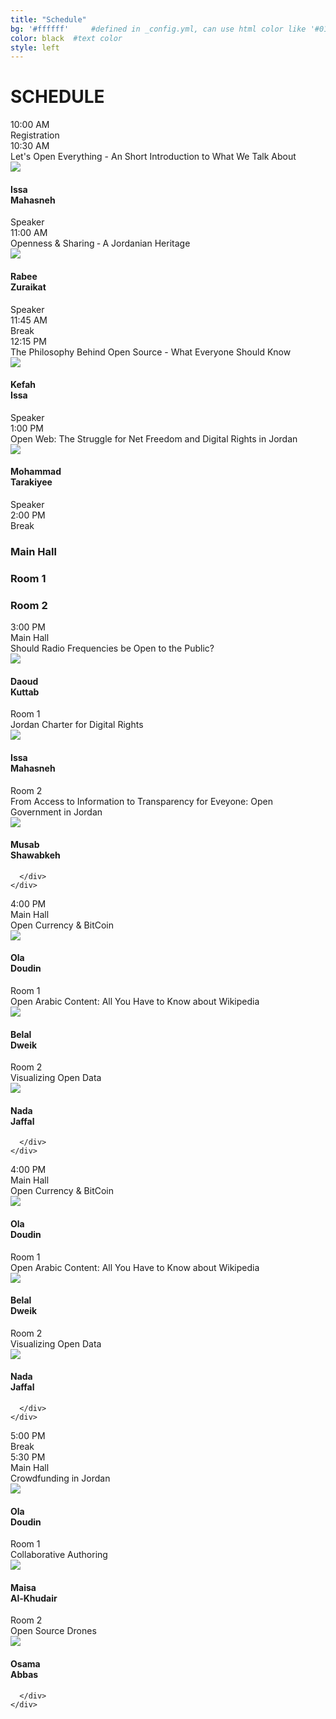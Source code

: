 ```yaml
---
title: "Schedule"
bg: '#ffffff'     #defined in _config.yml, can use html color like '#010101'
color: black  #text color
style: left
---
```


# SCHEDULE

<div class="container">
  <div class="row grey">
    <div class="col-md-2">
      <div class="green-sqr">
        10:00 AM
      </div>
    </div>
    <div class="col-md-9">
      <div class="session-container">
        <div class="session-title">Registration</div>
      </div>
      <div class="row"></div>
    </div>
  </div>

  <!-- 1st key note*/ -->
  <div class="row grey">
    <div class="col-md-2">
      <div class="green-sqr">
        10:30 AM
      </div>
    </div>
    <div class="col-md-9">
      <div class="row">
        <div class="session-container">
          <div class="session-title">Let's Open Everything - An Short Introduction to What We Talk About</div>
          <div class="img-repeat"></div>
        </div>
      </div>
      <div class="row">
        <div class="media">
          <div class="media-left">
            <a href="#">
              <img class="media-object img-circle" src="{{ site.baseurl }}/img/speakers/mahasneh.png">
            </a>
          </div>
          <div class="media-body">
            <h4 class="media-heading">Issa<br>Mahasneh</h4>
            Speaker
          </div>
        </div>
      </div>
    </div>
  </div>

  <!-- 2nd key note*/ -->
  <div class="row grey">
    <div class="col-md-2">
      <div class="green-sqr">
        11:00 AM
      </div>
    </div>
    <div class="col-md-9">
      <div class="row">
        <div class="session-container">
          <div class="session-title">Openness & Sharing ‐ A Jordanian Heritage</div>
          <div class="img-repeat"></div>
        </div>
      </div>
      <div class="row">
        <div class="media">
          <div class="media-left">
            <a href="#">
              <img class="media-object img-circle" src="{{ site.baseurl }}/img/speakers/zuraikat.png">
            </a>
          </div>
          <div class="media-body">
            <h4 class="media-heading">Rabee<br>Zuraikat</h4>
            Speaker
          </div>
        </div>
      </div>
    </div>
  </div>

  <div class="row grey">
    <div class="col-md-2">
      <div class="green-sqr">
        11:45 AM
      </div>
    </div>
    <div class="col-md-9">
      <div class="session-container">
        <div class="session-title">Break</div>
      </div>
      <div class="row"></div>
    </div>
  </div>

  <!-- 3rd key note*/ -->
  <div class="row grey">
    <div class="col-md-2">
      <div class="green-sqr">
        12:15 PM
      </div>
    </div>
    <div class="col-md-9">
      <div class="row">
        <div class="session-container">
          <div class="session-title">The Philosophy Behind Open Source - What Everyone Should Know</div>
          <div class="img-repeat"></div>
        </div>
      </div>
      <div class="row">
        <div class="media">
          <div class="media-left">
            <a href="#">
              <img class="media-object img-circle" src="{{ site.baseurl }}/img/speakers/issa.png">
            </a>
          </div>
          <div class="media-body">
            <h4 class="media-heading">Kefah<br>Issa</h4>
            Speaker
          </div>
        </div>
      </div>
    </div>
  </div>

  <!-- 4th key note*/ -->
  <div class="row grey">
    <div class="col-md-2">
      <div class="green-sqr">
        1:00 PM
      </div>
    </div>
    <div class="col-md-9">
      <div class="row">
        <div class="session-container">
          <div class="session-title">Open Web: The Struggle for Net Freedom and Digital Rights in Jordan</div>
          <div class="img-repeat"></div>
        </div>
      </div>
      <div class="row">
        <div class="media">
          <div class="media-left">
            <a href="#">
              <img class="media-object img-circle" src="{{ site.baseurl }}/img/speakers/tarakiyee.png">
            </a>
          </div>
          <div class="media-body">
            <h4 class="media-heading">Mohammad<br>Tarakiyee</h4>
            Speaker
          </div>
        </div>
      </div>
    </div>
  </div>

  <div class="row grey">
    <div class="col-md-2">
      <div class="green-sqr">
        2:00 PM
      </div>
    </div>
    <div class="col-md-9">
      <div class="session-container">
        <div class="session-title">Break</div>
      </div>
      <div class="row"></div>
    </div>
  </div>

</div>

<div class="container hidden-xs hidden-sm">
  <div class='row'>
    <div class='col-md-2 col-grey col-md-offset-3'>
      <h3 class="venue">Main Hall</h3>
    </div>
    <div class='col-md-2 col-grey col-md-offset-1'>
        <h3 class="venue">Room 1</h3>
    </div>
    <div class='col-md-2 col-grey col-md-offset-1'>
      <h3 class="venue">Room 2</h3>
    </div>

  </div>
</div>

<div class="container">
  <div class="row grey">
    <div class="col-md-3">
      <div class="green-sqr">
        3:00 PM
      </div>
    </div>
    <div class="col-md-9 col-xs-12">
      <div class="row">
        <div class="col-md-4">
          <span class="visible-xs visible-sm venue">Main Hall</span>
          <div class="session-container">
            <div class="session-title">Should Radio Frequencies be Open to the Public?</div>
          </div>
          <div class="img-repeat"></div>
          <div class="media">
            <div class="media-left">
              <a href="#">
                <img class="media-object img-circle" src="{{ site.baseurl }}/img/speakers/kuttab.png">
              </a>
            </div>
            <div class="media-body">
              <h4 class="media-heading">Daoud<br>Kuttab</h4>
            </div>
          </div>
        </div>
        <div class="col-md-4">
          <span class="visible-xs visible-sm venue">Room 1</span>
          <div class="session-container">
            <div class="session-title">Jordan Charter for Digital Rights</div>
          </div>
          <div class="img-repeat"></div>
          <div class="media">
            <div class="media-left">
              <a href="#">
                <img class="media-object img-circle" src="{{ site.baseurl }}/img/speakers/mahasneh.png">
              </a>
            </div>
            <div class="media-body">
              <h4 class="media-heading">Issa<br>Mahasneh</h4>
            </div>
          </div>
        </div>
        <div class="col-md-4">
          <span class="visible-xs visible-sm venue">Room 2</span>
          <div class="session-container">
            <div class="session-title">From Access to Information to Transparency for Eveyone: Open Government in Jordan</div>
          </div>
          <div class="img-repeat"></div>
          <div class="media">
            <div class="media-left">
              <a href="#">
                <img class="media-object img-circle" src="{{ site.baseurl }}/img/speakers/shawabkeh.png">
              </a>
            </div>
            <div class="media-body">
              <h4 class="media-heading">Musab<br>Shawabkeh</h4>
            </div>
          </div>
        </div>

      </div>
    </div>
  </div>
</div>
<!-- 2nd parallel sessions -->
<div class="container">
  <div class="row grey">
    <div class="col-md-3">
      <div class="green-sqr">
        4:00 PM
      </div>
    </div>
    <div class="col-md-9 col-xs-12">
      <div class="row">
        <div class="col-md-4">
          <span class="visible-xs visible-sm venue">Main Hall</span>
          <div class="session-container">
            <div class="session-title">Open Currency & BitCoin</div>
          </div>
          <div class="img-repeat"></div>
          <div class="media">
            <div class="media-left">
              <a href="#">
                <img class="media-object img-circle" src="{{ site.baseurl }}/img/speakers/doudin.png">
              </a>
            </div>
            <div class="media-body">
              <h4 class="media-heading">Ola<br>Doudin</h4>
            </div>
          </div>
        </div>
        <div class="col-md-4">
          <span class="visible-xs visible-sm venue">Room 1</span>
          <div class="session-container">
            <div class="session-title">Open Arabic Content: All You Have to Know about Wikipedia</div>
          </div>
          <div class="img-repeat"></div>
          <div class="media">
            <div class="media-left">
              <a href="#">
                <img class="media-object img-circle" src="{{ site.baseurl }}/img/speakers/dweik.png">
              </a>
            </div>
            <div class="media-body">
              <h4 class="media-heading">Belal<br>Dweik</h4>
            </div>
          </div>
        </div>
        <div class="col-md-4">
          <span class="visible-xs visible-sm venue">Room 2</span>
          <div class="session-container">
            <div class="session-title">Visualizing Open Data</div>
          </div>
          <div class="img-repeat"></div>
          <div class="media">
            <div class="media-left">
              <a href="#">
                <img class="media-object img-circle" src="{{ site.baseurl }}/img/speakers/jaffal.png">
              </a>
            </div>
            <div class="media-body">
              <h4 class="media-heading">Nada<br>Jaffal</h4>
            </div>
          </div>
        </div>

      </div>
    </div>
  </div>
</div>

<!-- 2nd parallel sessions -->
<div class="container">
  <div class="row grey">
    <div class="col-md-3">
      <div class="green-sqr">
        4:00 PM
      </div>
    </div>
    <div class="col-md-9 col-xs-12">
      <div class="row">
        <div class="col-md-4">
          <span class="visible-xs visible-sm venue">Main Hall</span>
          <div class="session-container">
            <div class="session-title">Open Currency & BitCoin</div>
          </div>
          <div class="img-repeat"></div>
          <div class="media">
            <div class="media-left">
              <a href="#">
                <img class="media-object img-circle" src="{{ site.baseurl }}/img/speakers/doudin.png">
              </a>
            </div>
            <div class="media-body">
              <h4 class="media-heading">Ola<br>Doudin</h4>
            </div>
          </div>
        </div>
        <div class="col-md-4">
          <span class="visible-xs visible-sm venue">Room 1</span>
          <div class="session-container">
            <div class="session-title">Open Arabic Content: All You Have to Know about Wikipedia</div>
          </div>
          <div class="img-repeat"></div>
          <div class="media">
            <div class="media-left">
              <a href="#">
                <img class="media-object img-circle" src="{{ site.baseurl }}/img/speakers/dweik.png">
              </a>
            </div>
            <div class="media-body">
              <h4 class="media-heading">Belal<br>Dweik</h4>
            </div>
          </div>
        </div>
        <div class="col-md-4">
          <span class="visible-xs visible-sm venue">Room 2</span>
          <div class="session-container">
            <div class="session-title">Visualizing Open Data</div>
          </div>
          <div class="img-repeat"></div>
          <div class="media">
            <div class="media-left">
              <a href="#">
                <img class="media-object img-circle" src="{{ site.baseurl }}/img/speakers/jaffal.png">
              </a>
            </div>
            <div class="media-body">
              <h4 class="media-heading">Nada<br>Jaffal</h4>
            </div>
          </div>
        </div>

      </div>
    </div>
  </div>
</div>

<!-- Break -->
<div class="container">
  <div class="row grey">
    <div class="col-md-3">
      <div class="green-sqr">
        5:00 PM
      </div>
    </div>
    <div class="col-md-9 col-xs-12">
      <div class="row">
          <div class="session-container">
            <div class="session-title">Break</div>
          </div>
      </div>
    </div>
  </div>
</div>

<!-- 3rd parallel sessions -->
<div class="container">
  <div class="row grey">
    <div class="col-md-3">
      <div class="green-sqr">
        5:30 PM
      </div>
    </div>
    <div class="col-md-9 col-xs-12">
      <div class="row">
        <div class="col-md-4">
          <span class="visible-xs visible-sm venue">Main Hall</span>
          <div class="session-container">
            <div class="session-title">Crowdfunding in Jordan</div>
          </div>
          <div class="img-repeat"></div>
          <div class="media">
            <div class="media-left">
              <a href="#">
                <img class="media-object img-circle" src="{{ site.baseurl }}/img/speakers/doudin.png">
              </a>
            </div>
            <div class="media-body">
              <h4 class="media-heading">Ola<br>Doudin</h4>
            </div>
          </div>
        </div>
        <div class="col-md-4">
          <span class="visible-xs visible-sm venue">Room 1</span>
          <div class="session-container">
            <div class="session-title">Collaborative Authoring</div>
          </div>
          <div class="img-repeat"></div>
          <div class="media">
            <div class="media-left">
              <a href="#">
                <img class="media-object img-circle" src="{{ site.baseurl }}/img/speakers/alkhudeir.png">
              </a>
            </div>
            <div class="media-body">
              <h4 class="media-heading">Maisa<br>Al-Khudair</h4>
            </div>
          </div>
        </div>
        <div class="col-md-4">
          <span class="visible-xs visible-sm venue">Room 2</span>
          <div class="session-container">
            <div class="session-title">Open Source Drones</div>
          </div>
          <div class="img-repeat"></div>
          <div class="media">
            <div class="media-left">
              <a href="#">
                <img class="media-object img-circle" src="{{ site.baseurl }}/img/speakers/abbas.png">
              </a>
            </div>
            <div class="media-body">
              <h4 class="media-heading">Osama<br>Abbas</h4>
            </div>
          </div>
        </div>

      </div>
    </div>
  </div>
</div>

